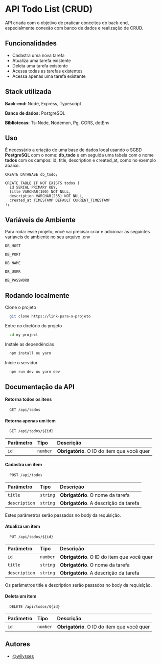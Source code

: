 
# API Todo List  (CRUD)

API criada com o objetivo de praticar conceitos do back-end, especialmente conexão com banco de dados e realização de CRUD.




## Funcionalidades

- Cadastra uma nova tarefa
- Atualiza uma tarefa existente
- Deleta uma tarefa existente
- Acessa todas as tarefas existentes
- Acessa apenas uma tarefa existente


## Stack utilizada

**Back-end:** Node, Express, Typescript

**Banco de dados:** PostgreSQL

**Bibliotecas:** Ts-Node, Nodemon, Pg, CORS, dotEnv


## Uso
É necessário a criação de uma base de dados local usando o SGBD **PostgreSQL** com o nome: **db_todo** e em seguida uma tabela com o nome **todos** com os campos: id, title, description e created_at, como no exemplo abaixo.

```postgres
CREATE DATABASE db_todo;

CREATE TABLE IF NOT EXISTS todos (
  id SERIAL PRIMARY KEY,
  title VARCHAR(100) NOT NULL,
  description VARCHAR(255) NOT NULL,
  created_at TIMESTAMP DEFAULT CURRENT_TIMESTAMP
);
```


## Variáveis de Ambiente

Para rodar esse projeto, você vai precisar criar e adicionar as seguintes variáveis de ambiente no seu arquivo .env

`DB_HOST`

`DB_PORT`

`DB_NAME`

`DB_USER`

`DB_PASSWORD`

## Rodando localmente

Clone o projeto

```bash
  git clone https://link-para-o-projeto
```

Entre no diretório do projeto

```bash
  cd my-project
```

Instale as dependências

```bash
  npm install ou yarn
```

Inicie o servidor

```bash
  npm run dev ou yarn dev
```


## Documentação da API

#### Retorna todos os itens

```http
  GET /api/todos
```
#### Retorna apenas um item

```http
  GET /api/todos/${id}
```

| Parâmetro   | Tipo       | Descrição                                   |
| :---------- | :--------- | :------------------------------------------ |
| `id`      | `number` | **Obrigatório**. O ID do item que você quer |

#### Cadastra um item

```http
  POST /api/todos
```

| Parâmetro   | Tipo       | Descrição                                   |
| :---------- | :--------- | :------------------------------------------ |
| `title`      | `string` | **Obrigatório**. O nome da tarefa |
| `description`      | `string` | **Obrigatório**. A descrição da tarefa |

Estes parâmetros serão passados no body da requisição.

#### Atualiza um item

```http
  PUT /api/todos/${id}
```

| Parâmetro   | Tipo       | Descrição                                   |
| :---------- | :--------- | :------------------------------------------ |
| `id`      | `number` | **Obrigatório**. O ID do item que você quer |
| `title`      | `string` | **Obrigatório**. O nome da tarefa |
| `description`      | `string` | **Obrigatório**. A descrição da tarefa |

Os parâmetros title e description serão passados no body da requisição.

#### Deleta um item

```http
  DELETE /api/todos/${id}
```

| Parâmetro   | Tipo       | Descrição                                   |
| :---------- | :--------- | :------------------------------------------ |
| `id`      | `number` | **Obrigatório**. O ID do item que você quer |



## Autores

- [@wllysses](https://www.github.com/wllysses)

